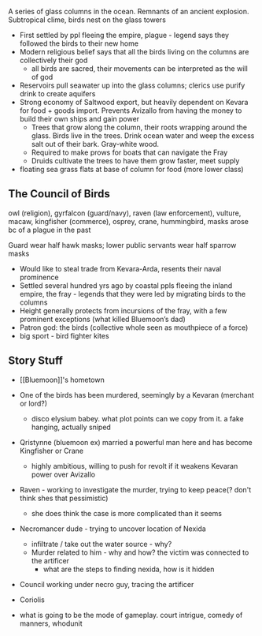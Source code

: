 A series of glass columns in the ocean. Remnants of an ancient explosion. Subtropical clime, birds nest on the glass towers

- First settled by ppl fleeing the empire, plague - legend says they followed the birds to their new home
- Modern religious belief says that all the birds living on the columns are collectively their god
	- all birds are sacred, their movements can be interpreted as the will of god
- Reservoirs pull seawater up into the glass columns; clerics use purify drink to create aquifers
- Strong economy of Saltwood export, but heavily dependent on Kevara for food + goods import. Prevents Avizallo from having the money to build their own ships and gain power
	- Trees that grow along the column, their roots wrapping around the glass. Birds live in the trees. Drink ocean water and weep the excess salt out of their bark. Gray-white wood.
	- Required to make prows for boats that can navigate the Fray
	- Druids cultivate the trees to have them grow faster, meet supply
- floating sea grass flats at base of column for food (more lower class)

## The Council of Birds
owl (religion), gyrfalcon (guard/navy), raven (law enforcement), vulture, macaw, kingfisher (commerce), osprey, crane, hummingbird,
masks arose bc of a plague in the past

Guard wear half hawk masks; lower public servants wear half sparrow masks
- Would like to steal trade from Kevara-Arda, resents their naval prominence
- Settled several hundred yrs ago by coastal ppls fleeing the inland empire, the fray - legends that they were led by migrating birds to the columns
- Height generally protects from incursions of the fray, with a few prominent exceptions (what killed Bluemoon’s dad)
- Patron god: the birds (collective whole seen as mouthpiece of a force)
- big sport - bird fighter kites





## Story Stuff

- [[Bluemoon]]'s hometown

- One of the birds has been murdered, seemingly by a Kevaran (merchant or lord?)
	- disco elysium babey. what plot points can we copy from it. a fake hanging, actually sniped
- Qristynne (bluemoon ex) married a powerful man here and has become Kingfisher or Crane
	- highly ambitious, willing to push for revolt if it weakens Kevaran power over Avizallo
- Raven - working to investigate the murder, trying to keep peace(? don't think shes that pessimistic)
	- she does think the case is more complicated than it seems
- Necromancer dude - trying to uncover location of Nexida
	- infiltrate / take out the water source - why?
	- Murder related to him - why and how? the victim was connected to the artificer
		- what are the steps to finding nexida, how is it hidden
- Council working under necro guy, tracing the artificer
- Coriolis 

- what is going to be the mode of gameplay. court intrigue, comedy of manners, whodunit